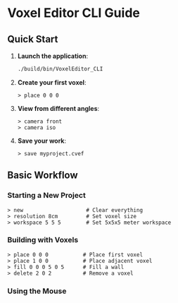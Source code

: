 # Voxel Editor CLI Guide

## Quick Start

1. **Launch the application**:
   ```bash
   ./build/bin/VoxelEditor_CLI
   ```

2. **Create your first voxel**:
   ```
   > place 0 0 0
   ```

3. **View from different angles**:
   ```
   > camera front
   > camera iso
   ```

4. **Save your work**:
   ```
   > save myproject.cvef
   ```

## Basic Workflow

### Starting a New Project
```
> new                    # Clear everything
> resolution 8cm         # Set voxel size
> workspace 5 5 5        # Set 5x5x5 meter workspace
```

### Building with Voxels
```
> place 0 0 0           # Place first voxel
> place 1 0 0           # Place adjacent voxel
> fill 0 0 0 5 0 5      # Fill a wall
> delete 2 0 2          # Remove a voxel
```

### Using the Mouse
- Hover over the render window to see green outline preview
- Left-click to place voxels
- Right-click to remove voxels
- Middle-mouse drag to rotate view
- Scroll to zoom

### Working with Groups
```
> selectbox 0 0 0 5 5 5  # Select a region
> group "wall"           # Create group from selection
> hide wall              # Hide the group
> show wall              # Show it again
> groups                 # List all groups
```

### Camera Control
```
> camera front          # Front view
> camera top            # Top-down view
> camera iso            # Isometric view
> zoom 1.5              # Zoom in 50%
> rotate 45 0           # Rotate 45° horizontally
> resetview             # Reset to default
```

### File Operations
```
> save myproject.cvef    # Save project
> open myproject.cvef    # Load project
> export model.stl       # Export for 3D printing
```

## Advanced Tips

### Efficient Building
1. Use larger resolutions (16cm, 32cm) for rough shapes
2. Switch to smaller resolutions (4cm, 2cm) for details
3. Use `fill` command for large areas
4. Group related voxels for easy management

### Keyboard Shortcuts
- **Tab**: Auto-complete commands and filenames
- **Up/Down**: Navigate command history
- **Ctrl+L**: Clear screen (same as `clear` command)

### Selection Techniques
```
> select 0 0 0          # Select single voxel
> selectbox 0 0 0 10 10 10  # Select box region
> selectall             # Select everything
> selectnone            # Clear selection
```

### Undo/Redo
```
> undo                  # Undo last action
> undo                  # Keep undoing
> redo                  # Redo undone action
```

## Command Reference

### Essential Commands
| Command | Description | Example |
|---------|-------------|---------|
| `place` | Add a voxel | `place 0 0 0` |
| `delete` | Remove a voxel | `delete 0 0 0` |
| `fill` | Fill box region | `fill 0 0 0 5 5 5` |
| `camera` | Change view | `camera front` |
| `save` | Save project | `save project.cvef` |
| `help` | Get help | `help place` |

### View Presets
- `front`, `back`, `left`, `right`, `top`, `bottom`
- `iso` - Isometric view (good for 3D building)
- `default` - Default perspective view

### Resolution Sizes
- `1cm` - Finest detail
- `2cm`, `4cm`, `8cm` - Common sizes
- `16cm`, `32cm`, `64cm` - Medium sizes
- `128cm`, `256cm`, `512cm` - Large blocks

## Troubleshooting

### Can't see my voxels?
- Try `camera iso` or `camera front`
- Check if voxels are in a hidden group with `groups`
- Use `status` to see total voxel count

### Mouse not working?
- Make sure the render window has focus
- Click on the window first
- Check if you're in the right resolution

### Performance issues?
- Use larger voxel sizes for big structures
- Hide groups you're not working on
- Save and restart if memory usage is high

## Example Projects

### Simple House
```
> new
> resolution 32cm
> fill 0 0 0 10 0 10    # Floor
> fill 0 0 0 0 8 10    # Left wall
> fill 10 0 0 10 8 10  # Right wall
> fill 0 0 0 10 0 0    # Front wall
> fill 0 0 10 10 0 10  # Back wall
> fill 0 8 0 10 8 10   # Roof
> save house.cvef
```

### Detailed Sculpture
```
> new
> resolution 8cm        # Start with medium size
> place 0 0 0          # Build base shape
> resolution 4cm       # Switch to finer detail
> place 0 1 0          # Add details
> resolution 2cm       # Finest details
> export sculpture.stl # Export for 3D printing
```